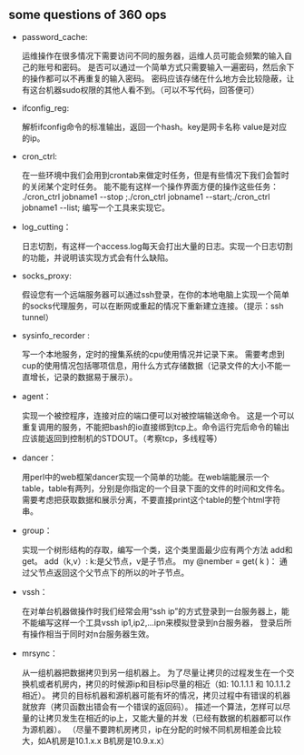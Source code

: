 ## some questions of 360 ops ##



-  password_cache:

	运维操作在很多情况下需要访问不同的服务器，运维人员可能会频繁的输入自己的账号和密码。
	是否可以通过一个简单方式只需要输入一遍密码，然后余下的操作都可以不再重复的输入密码。
	密码应该存储在什么地方会比较隐蔽，让有这台机器sudo权限的其他人看不到。（可以不写代码，回答便可）

- ifconfig_reg:

	解析ifconfig命令的标准输出，返回一个hash。key是网卡名称 value是对应的ip。

- cron_ctrl:

	在一些环境中我们会用到crontab来做定时任务，但是有些情况下我们会暂时的关闭某个定时任务。
	能不能有这样一个操作界面方便的操作这些任务：
	./cron_ctrl jobname1 --stop ;./cron_ctrl jobname1 --start;./cron_ctrl jobname1 --list;
	编写一个工具来实现它。

- log_cutting：

	日志切割，有这样一个access.log每天会打出大量的日志。实现一个日志切割的功能，并说明该实现方式会有什么缺陷。

- socks_proxy:

	假设您有一个远端服务器可以通过ssh登录，在你的本地电脑上实现一个简单的socks代理服务，可以在断网或重起的情况下重新建立连接。（提示：ssh tunnel）

- sysinfo_recorder :

	写一个本地服务，定时的搜集系统的cpu使用情况并记录下来。
	需要考虑到cup的使用情况包括哪项信息，用什么方式存储数据（记录文件的大小不能一直增长，记录的数据易于展示）。

- agent： 

	实现一个被控程序，连接对应的端口便可以对被控端输送命令。
	这是一个可以重复调用的服务，不能把bash的io直接绑到tcp上。命令运行完后命令的输出应该能返回到控制机的STDOUT。（考察tcp，多线程等）

- dancer：

	用perl中的web框架dancer实现一个简单的功能。在web端能展示一个table，table有两列，分别是你指定的一个目录下面的文件的时间和文件名。
	需要考虑把获取数据和展示分离，不要直接print这个table的整个html字符串。

- group：

	实现一个树形结构的存取，编写一个类，这个类里面最少应有两个方法 add和get。
	add（k,v）: k:是父节点，v是子节点。
	my @nember = get( k )： 通过父节点返回这个父节点下的所以的叶子节点。

- vssh：

	在对单台机器做操作时我们经常会用“ssh ip”的方式登录到一台服务器上，能不能编写这样一个工具vssh ip1,ip2,...ipn来模拟登录到n台服务器，
	登录后所有操作相当于同时对n台服务器生效。

-  mrsync：

	从一组机器把数据拷贝到另一组机器上。
	为了尽量让拷贝的过程发生在一个交换机或者机房内，拷贝的时候源ip和目标ip尽量的相近（如: 10.1.1.1 和 10.1.1.2相近）。
	拷贝的目标机器和源机器可能有坏的情况，拷贝过程中有错误的机器就放弃（拷贝函数出错会有一个错误的返回码）。
	描述一个算法，怎样可以尽量的让拷贝发生在相近的ip上，又能大量的并发（已经有数据的机器都可以作为源机器）。
	（尽量不要跨机房拷贝，ip在分配的时候不同机房相差会比较大，如A机房是10.1.x.x B机房是10.9.x.x）